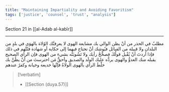 ```yaml
---
title: "Maintaining Impartiality and Avoiding Favoritism"
tags: ['justice', 'counsel', 'trust', "analysis"]
---
```


 Section 21 in [[al-Adab al-kabīr]]

---
مطلبٌ في الحذر من أنْ يظن الوالي بك مشايعة الهوى لا يعرِفنَّك الوُلاة بالهوَى في بلدٍ من البلدان ولا قبيلة من القبائل فيُوشِك أنْ تحتاج فيهما إلى حكاية أو شهادة فتُتَّهم في ذلك  فإذا أردتَ أنْ يُقْبل قولُكَ فصحِّحْ رأيك ولا تَشُوبَنَّه بشيء من الهوى فإن الرأي الصحيح يقبله منك العدوُّ والهوى يردُّه عليك الولَد والصديق  وأحقُّ مَن احترستَ من أنْ يظُنَّ بك خلْطَ الرأي بالهوى الولاةُ فإنَّها خديعة وخيانة وكفرٌ عندهم

> [!verbatim]
> - [[Section (duya.57)]]
